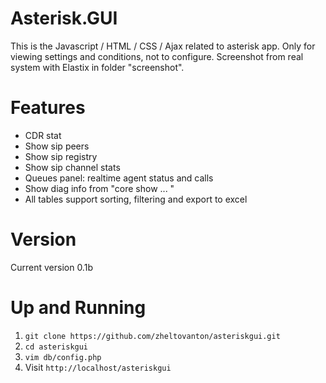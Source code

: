 # Asterisk.GUI

 This is the Javascript / HTML / CSS / Ajax related to asterisk app. 
 Only for viewing settings and conditions, not to configure.
 Screenshot from real system with Elastix in folder "screenshot".

# Features
 - CDR stat 
 - Show sip peers 
 - Show sip registry 
 - Show sip channel stats
 - Queues panel: realtime agent status and calls
 - Show diag info from "core show ... "
 - All tables support sorting, filtering and export to excel

# Version

Current version 0.1b 
 
# Up and Running

1. `git clone https://github.com/zheltovanton/asteriskgui.git`
2. `cd asteriskgui`
3. `vim db/config.php`
4. Visit `http://localhost/asteriskgui`


